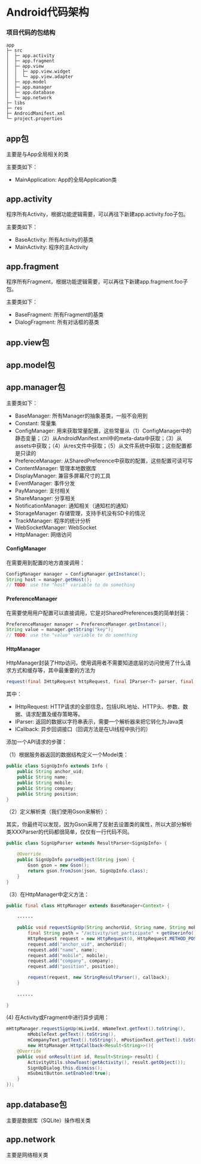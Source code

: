 # Android代码架构

### 项目代码的包结构

```
app
├─ src
│  ├─ app.activity
│  ├─ app.fragment
│  ├─ app.view
│  │  ├─ app.view.widget
│  │  └─ app.view.adapter
│  ├─ app.model
│  ├─ app.manager
│  ├─ app.database
│  └─ app.network
├─ libs
├─ res
├─ AndroidManifest.xml
└─ project.properties
```

## app包
主要是与App全局相关的类

主要类如下：

* MainApplication: App的全局Application类

## app.activity
程序所有Activity，根据功能逻辑需要，可以再往下新建app.activity.foo子包。

主要类如下：

* BaseActivity: 所有Activity的基类
* MainActivity: 程序的主Activity

## app.fragment
程序所有Fragment，根据功能逻辑需要，可以再往下新建app.fragment.foo子包。

主要类如下：

* BaseFragment: 所有Fragment的基类
* DialogFragment: 所有对话框的基类

## app.view包

## app.model包

## app.manager包

主要类如下：

* BaseManager: 所有Manager的抽象基类，一般不会用到
* Constant: 常量集
* ConfigManager: 用来获取常量配置，这些常量从（1）ConfigManager中的静态变量；（2）从AndroidManifest.xml中的meta-data中获取；（3）从assets中获取；（4）从res文件中获取；（5）从文件系统中获取；这些配置都是只读的
* PrefereceManager: 从SharedPreference中获取的配置，这些配置可读可写
* ContentManager: 管理本地数据库
* DisplayManager: 兼容多屏幕尺寸的工具
* EventManager: 事件分发
* PayManager: 支付相关
* ShareManager: 分享相关
* NotificationManager: 通知相关（通知栏的通知）
* StorageManager: 存储管理，支持手机没有SD卡的情况
* TrackManager: 程序的统计分析
* WebSocketManager: WebSocket
* HttpManager: 网络访问

#### ConfigManager
在需要用到配置的地方直接调用：

```java
ConfigManager manager = ConfigManager.getInstance();
String host = manager.getHost();
// TODO: use the "host" variable to do something
```

#### PreferenceManager
在需要使用用户配置可以直接调用，它是对SharedPreferences类的简单封装：

```java
PreferenceManager manager = PreferenceManager.getInstance();
String value = manager.getString("key");
// TODO: use the "value" variable to do something
```

#### HttpManager
HttpManager封装了Http访问，使用调用者不需要知道底层的访问使用了什么请求方式和缓存等，其中最重要的方法为

```java
request(final IHttpRequest httpRequest, final IParser<T> parser, final ICallback<T> callback)
```
其中：

* IHttpRequest: HTTP请求的全部信息，包括URL地址、HTTP头、参数、数据、请求配置及缓存策略等。
* IParser: 返回的数据以字符串表示，需要一个解析器来把它转化为Java类
* ICallback: 异步回调接口（回调方法是在UI线程中执行的）

添加一个API请求的步骤：

（1）根据服务器返回的数据结构定义一个Model类：

```java
public class SignUpInfo extends Info {
	public String anchor_uid;
	public String name;
	public String mobile;
	public String company;
	public String position;
}
```

（2）定义解析类（我们使用Gson来解析）：

其实，你最终可以发现，因为Gson采用了反射去设置类的属性，所以大部分解析类XXXParser的代码都很简单，仅仅有一行代码不同。

```java
public class SignUpParser extends ResultParser<SignUpInfo> {

	@Override
	public SignUpInfo parseObject(String json) {
		Gson gson = new Gson();
		return gson.fromJson(json, SignUpInfo.class);
	}
}
```

（3）在HttpManager中定义方法：

```Java
public final class HttpManager extends BaseManager<Context> {

	......
	
	public void requestSignUp(String anchorUid, String name, String mobile, String company, String position, ICallback<Result<String>> callback) {
		final String path = "/activity/set_participate" + getUserinfo();
		HttpRequest request = new HttpRequest(0, HttpRequest.METHOD_POST, path);
		request.add("anchor_uid", anchorUid);
		request.add("name", name);
		request.add("mobile", mobile);
		request.add("company", company);
		request.add("position", position);

		request(request, new StringResultParser(), callback);
	}
	
	......
	
}
```

(4) 在Activity或Fragment中进行异步调用：

```java
mHttpManager.requestSignUp(mLiveId, mNameText.getText().toString(),
		mMobileText.getText().toString(),
		mCompanyText.getText().toString(), mPostionText.getText().toString(),
		new HttpManager.HttpCallback<Result<String>>(){
	@Override
	public void onResult(int id, Result<String> result) {
		ActivityUtils.showToast(getActivity(), result.getObject());
		SignUpDialog.this.dismiss();
		mSubmitButton.setEnabled(true);
	}
});
```

## app.database包
主要是数据库（SQLite）操作相关类

## app.network
主要是网络相关类
